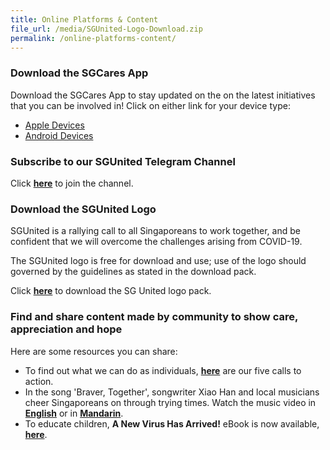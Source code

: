 ```yaml
---
title: Online Platforms & Content
file_url: /media/SGUnited-Logo-Download.zip
permalink: /online-platforms-content/
---
```


### Download the SGCares App
Download the SGCares App to stay updated on the on the latest initiatives that you can be involved in!
Click on either link for your device type:
- [Apple Devices](https://apps.apple.com/sg/app/sg-cares/id1315897116)
- [Android Devices](https://play.google.com/store/apps/details?id=org.nvpc.sgcares)

### Subscribe to our SGUnited Telegram Channel
Click **[here](https://t.me/SG_United)** to join the channel.

### Download the SGUnited Logo
SGUnited is a rallying call to all Singaporeans to work together, and be confident that we will overcome the challenges arising from COVID-19.

The SGUnited logo is free for download and use; use of the logo should governed by the guidelines as stated in the download pack.

Click **[here](/media/SGUnited-Logo-Download.zip)** to download the SG United logo pack.

### Find and share content made by community to show care, appreciation and hope
Here are some resources you can share:
* To find out what we can do as individuals, **[here](/five-calls/)** are our five calls to action.
* In the song 'Braver, Together', songwriter Xiao Han and local musicians cheer Singaporeans on through trying times. Watch the music video in **[English](https://www.facebook.com/TSMCollegeSG/videos/814750172371019/)** or in **[Mandarin](https://www.facebook.com/TSMCollegeSG/videos/2648069568646073/)**.
* To educate children, **A New Virus Has Arrived!** eBook is now available, **[here](https://info.etonhouse.com.sg/a-new-virus-has-arrived-ebook)**.

